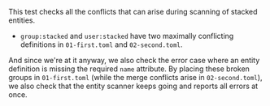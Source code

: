 This test checks all the conflicts that can arise during scanning of stacked entities.

* `group:stacked` and `user:stacked` have two maximally conflicting definitions
  in `01-first.toml` and `02-second.toml`.

And since we're at it anyway, we also check the error case where an entity
definition is missing the required `name` attribute. By placing these broken
groups in `01-first.toml` (while the merge conflicts arise in `02-second.toml`),
we also check that the entity scanner keeps going and reports all errors at
once.
